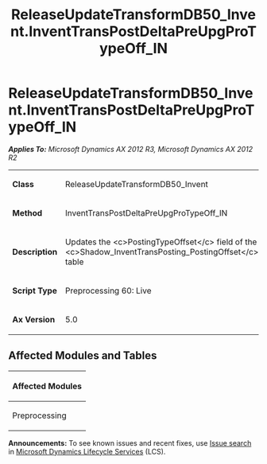 ﻿---
title: ReleaseUpdateTransformDB50_Invent.InventTransPostDeltaPreUpgProTypeOff_IN
TOCTitle: ReleaseUpdateTransformDB50_Invent.InventTransPostDeltaPreUpgProTypeOff_IN
ms:assetid: c0067219-f052-184c-1c96-d37d869b0840
ms:mtpsurl: https://msdn.microsoft.com/en-us/library/JJ686764(v=AX.60)
ms:contentKeyID: 49710962
ms.date: 05/18/2015
mtps_version: v=AX.60
---

# ReleaseUpdateTransformDB50\_Invent.InventTransPostDeltaPreUpgProTypeOff\_IN 


_**Applies To:** Microsoft Dynamics AX 2012 R3, Microsoft Dynamics AX 2012 R2_

<table>
<colgroup>
<col style="width: 50%" />
<col style="width: 50%" />
</colgroup>
<tbody>
<tr class="odd">
<td><p><strong>Class</strong></p></td>
<td><p>ReleaseUpdateTransformDB50_Invent</p></td>
</tr>
<tr class="even">
<td><p><strong>Method</strong></p></td>
<td><p>InventTransPostDeltaPreUpgProTypeOff_IN</p></td>
</tr>
<tr class="odd">
<td><p><strong>Description</strong></p></td>
<td><p>Updates the &lt;c&gt;PostingTypeOffset&lt;/c&gt; field of the &lt;c&gt;Shadow_InventTransPosting_PostingOffset&lt;/c&gt; table</p></td>
</tr>
<tr class="even">
<td><p><strong>Script Type</strong></p></td>
<td><p>Preprocessing 60: Live</p></td>
</tr>
<tr class="odd">
<td><p><strong>Ax Version</strong></p></td>
<td><p>5.0</p></td>
</tr>
</tbody>
</table>


## Affected Modules and Tables

<table>
<colgroup>
<col style="width: 100%" />
</colgroup>
<thead>
<tr class="header">
<th><p>Affected Modules</p></th>
</tr>
</thead>
<tbody>
<tr class="odd">
<td><p>Preprocessing</p></td>
</tr>
</tbody>
</table>

  
**Announcements:** To see known issues and recent fixes, use [Issue search](http://go.microsoft.com/fwlink/?linkid=389258) in [Microsoft Dynamics Lifecycle Services](http://go.microsoft.com/fwlink/?linkid=306505) (LCS).

